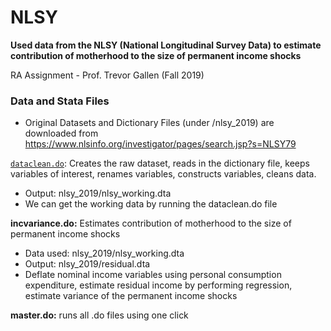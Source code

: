 # NLSY

**Used data from the NLSY (National Longitudinal Survey Data) to estimate contribution of motherhood to the size of permanent income shocks**

RA Assignment - Prof. Trevor Gallen (Fall 2019)

### Data and Stata Files
-  Original Datasets and Dictionary Files (under /nlsy_2019) are downloaded from https://www.nlsinfo.org/investigator/pages/search.jsp?s=NLSY79

[`dataclean.do`](https://github.com/debasmita-das-econ/NLSY/blob/main/dataclean.do): Creates the raw dataset, reads in the dictionary file, keeps variables of interest, renames variables, constructs variables, cleans data.
-  Output: nlsy_2019/nlsy_working.dta
-  We can get the working data by running the dataclean.do file

**incvariance.do:** Estimates contribution of motherhood to the size of permanent income shocks
- Data used: nlsy_2019/nlsy_working.dta 
- Output: nlsy_2019/residual.dta
- Deflate nominal income variables using personal consumption expenditure, estimate residual income by performing regression, estimate variance of the permanent income shocks  

**master.do:** runs all .do files using one click
